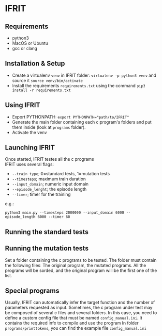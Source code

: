 # IFRIT

## Requirements

- python3
- MacOS or Ubuntu
- gcc or clang

## Installation & Setup

- Create a virtualenv `venv` in IFRIT folder: `virtualenv -p python3 venv` and source it `source venv/bin/activate`
- Install the requirements `requirements.txt` using the command `pip3 install -r requirements.txt` 


## Using IFRIT

- Export PYTHONPATH: `export PYTHONPATH="path/to/IFRIT"`
- Generate the main folder containing each c program's folders and put them inside (look at `programs` folder).
- Activate the venv

## Launching IFRIT

Once started, IFRIT testes all the c programs   
IFRIT uses several flags:
- `--train_type`; 0=standard tests, 1=mutation tests
- ``--timesteps``; maximum train duration
- ``--input_domain``; numeric input domain
- ``--episode_lenght``; the episode length
- ``--timer``; timer for the training

e.g.:

`python3 main.py --timesteps 2000000 --input_domain 6000 --episode_length 6000 --timer 60`

## Running the standard tests



## Running the mutation tests

Set a folder containing the c programs to be tested. The folder must contain the following files: 
The original program, the mutated programs. All the programs will be sorded, and the original program will be the first one of the list.


## Special programs

Usually, IFRIT can automatically infer the target function and the number of parameters requested as input.
Sometimes, the c program under test may be composed of several c files and several folders.
In this case, you need to define a custom config file that must be named `config_manual.ini`. It contains the required info to compile and use the program
In folder `programs/printtokens`, you can find the example file `config_manual.ini` 
